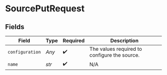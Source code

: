 # SourcePutRequest


## Fields

| Field                                        | Type                                         | Required                                     | Description                                  |
| -------------------------------------------- | -------------------------------------------- | -------------------------------------------- | -------------------------------------------- |
| `configuration`                              | *Any*                                        | :heavy_check_mark:                           | The values required to configure the source. |
| `name`                                       | *str*                                        | :heavy_check_mark:                           | N/A                                          |